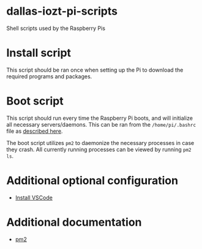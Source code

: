 # dallas-iozt-pi-scripts
Shell scripts used by the Raspberry Pis

# Install script

This script should be ran once when setting up the Pi to download the required programs and packages.

# Boot script

This script should run every time the Raspberry Pi boots, and will initialize all necessary servers/daemons. This can be ran from the `/home/pi/.bashrc` file as [described here](https://www.dexterindustries.com/howto/run-a-program-on-your-raspberry-pi-at-startup/#bash).

The boot script utilizes `pm2` to daemonize the necessary processes in case they crash. All currently running processes can be viewed by running `pm2 ls`.

# Additional optional configuration

* [Install VSCode](https://code.visualstudio.com/docs/?dv=linuxarmhf_deb)

# Additional documentation

* [pm2](https://pm2.keymetrics.io/docs/usage/quick-start)
